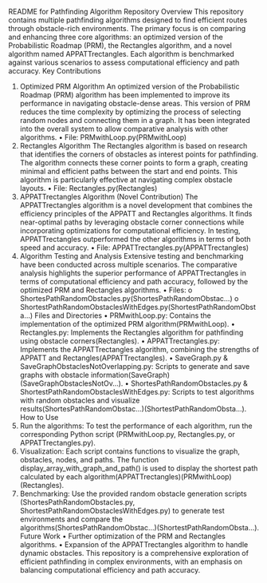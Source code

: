 README for Pathfinding Algorithm Repository
Overview
This repository contains multiple pathfinding algorithms designed to find efficient routes through obstacle-rich environments. The primary focus is on comparing and enhancing three core algorithms: an optimized version of the Probabilistic Roadmap (PRM), the Rectangles algorithm, and a novel algorithm named APPATTrectangles. Each algorithm is benchmarked against various scenarios to assess computational efficiency and path accuracy.
Key Contributions
1. Optimized PRM Algorithm
An optimized version of the Probabilistic Roadmap (PRM) algorithm has been implemented to improve its performance in navigating obstacle-dense areas. This version of PRM reduces the time complexity by optimizing the process of selecting random nodes and connecting them in a graph. It has been integrated into the overall system to allow comparative analysis with other algorithms.
•	File: PRMwithLoop.py(PRMwithLoop)
2. Rectangles Algorithm
The Rectangles algorithm is based on research that identifies the corners of obstacles as interest points for pathfinding. The algorithm connects these corner points to form a graph, creating minimal and efficient paths between the start and end points. This algorithm is particularly effective at navigating complex obstacle layouts.
•	File: Rectangles.py(Rectangles)
3. APPATTrectangles Algorithm (Novel Contribution)
The APPATTrectangles algorithm is a novel development that combines the efficiency principles of the APPATT and Rectangles algorithms. It finds near-optimal paths by leveraging obstacle corner connections while incorporating optimizations for computational efficiency. In testing, APPATTrectangles outperformed the other algorithms in terms of both speed and accuracy.
•	File: APPATTrectangles.py(APPATTrectangles)
4. Algorithm Testing and Analysis
Extensive testing and benchmarking have been conducted across multiple scenarios. The comparative analysis highlights the superior performance of APPATTrectangles in terms of computational efficiency and path accuracy, followed by the optimized PRM and Rectangles algorithms.
•	Files:
o	ShortesPathRandomObstacles.py(ShortesPathRandomObstac…)
o	ShortestPathRandomObstaclesWithEdges.py(ShortestPathRandomObsta…)
Files and Directories
•	PRMwithLoop.py: Contains the implementation of the optimized PRM algorithm(PRMwithLoop).
•	Rectangles.py: Implements the Rectangles algorithm for pathfinding using obstacle corners(Rectangles).
•	APPATTrectangles.py: Implements the APPATTrectangles algorithm, combining the strengths of APPATT and Rectangles(APPATTrectangles).
•	SaveGraph.py & SaveGraphObstaclesNotOverlapping.py: Scripts to generate and save graphs with obstacle information(SaveGraph)(SaveGraphObstaclesNotOv…).
•	ShortesPathRandomObstacles.py & ShortestPathRandomObstaclesWithEdges.py: Scripts to test algorithms with random obstacles and visualize results(ShortesPathRandomObstac…)(ShortestPathRandomObsta…).
How to Use
1.	Run the algorithms: To test the performance of each algorithm, run the corresponding Python script (PRMwithLoop.py, Rectangles.py, or APPATTrectangles.py).
2.	Visualization: Each script contains functions to visualize the graph, obstacles, nodes, and paths. The function display_array_with_graph_and_path() is used to display the shortest path calculated by each algorithm(APPATTrectangles)(PRMwithLoop)(Rectangles).
3.	Benchmarking: Use the provided random obstacle generation scripts (ShortesPathRandomObstacles.py, ShortestPathRandomObstaclesWithEdges.py) to generate test environments and compare the algorithms(ShortesPathRandomObstac…)(ShortestPathRandomObsta…).
Future Work
•	Further optimization of the PRM and Rectangles algorithms.
•	Expansion of the APPATTrectangles algorithm to handle dynamic obstacles.
This repository is a comprehensive exploration of efficient pathfinding in complex environments, with an emphasis on balancing computational efficiency and path accuracy.

